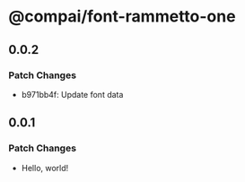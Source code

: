 # @compai/font-rammetto-one

## 0.0.2

### Patch Changes

- b971bb4f: Update font data

## 0.0.1

### Patch Changes

- Hello, world!
